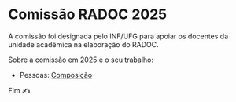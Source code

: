 # Comissão RADOC 2025

A comissão foi designada pelo INF/UFG para apoiar os docentes da unidade acadêmica na elaboração do RADOC.

Sobre a comissão em 2025 e o seu trabalho:
- Pessoas: [Composição](./x-composicao.md)
<!-- - Cronograma: [Planejamento](./x-planejamento.md) -->
<!-- - Atividade: [Preparar material](./x-preparar-material.md) -->

Fim &#9997;
